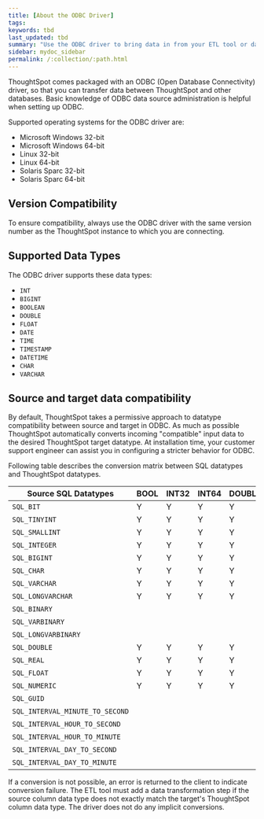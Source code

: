 ```yaml
---
title: [About the ODBC Driver]
tags:
keywords: tbd
last_updated: tbd
summary: "Use the ODBC driver to bring data in from your ETL tool or database."
sidebar: mydoc_sidebar
permalink: /:collection/:path.html
---
```

ThoughtSpot comes packaged with an ODBC (Open Database Connectivity) driver, so that you can transfer data between ThoughtSpot and other databases. Basic knowledge of ODBC data source administration is helpful when setting up ODBC.

Supported operating systems for the ODBC driver are:

-   Microsoft Windows 32-bit
-   Microsoft Windows 64-bit
-   Linux 32-bit
-   Linux 64-bit
-   Solaris Sparc 32-bit
-   Solaris Sparc 64-bit

## Version Compatibility

To ensure compatibility, always use the ODBC driver with the same version number as the ThoughtSpot instance to which you are connecting.

## Supported Data Types

The ODBC driver supports these data types:

-   `INT`
-   `BIGINT`
-   `BOOLEAN`
-   `DOUBLE`
-   `FLOAT`
-   `DATE`
-   `TIME`
-   `TIMESTAMP`
-   `DATETIME`
-   `CHAR`
-   `VARCHAR`

## Source and target data compatibility

By default, ThoughtSpot takes a permissive approach to datatype compatibility
between source and target in ODBC. As much as possible ThoughtSpot automatically
converts incoming "compatible" input data to the desired ThoughtSpot target
datatype. At installation time, your customer support engineer can assist you in
configuring a stricter behavior for ODBC.

Following table describes the conversion matrix between SQL datatypes and
ThoughtSpot datatypes.


| Source SQL Datatypes          |BOOL |INT32 |INT64 |DOUBLE |FLOAT | CHAR |DATE |TIME|DATETIME|
|-------------------------------|----|---- |---- |---- |---- | ---- |---- | ----|----|
|`SQL_BIT`                      | Y   |  Y   |  Y   |  Y    |  Y   |  Y   |     |      |        |
|`SQL_TINYINT`                  | Y   |  Y   |  Y   |  Y    |  Y   |  Y   |     |      |        |
|`SQL_SMALLINT`                 | Y   |  Y   |  Y   |  Y    |  Y   |  Y   |     |      |        |
|`SQL_INTEGER`                  | Y   |  Y   |  Y   |  Y    |  Y   |  Y   |     |      |        |
|`SQL_BIGINT`                   | Y   |  Y   |  Y   |  Y    |  Y   |  Y   |     |      |        |
|`SQL_CHAR`                     | Y   |  Y   |  Y   |  Y    |  Y   |  Y   | Y   |  Y   |   Y    |
|`SQL_VARCHAR`                  | Y   |  Y   |  Y   |  Y    |  Y   |  Y   | Y   |  Y   |   Y    |
|`SQL_LONGVARCHAR`              | Y   |  Y   |  Y   |  Y    |  Y   |  Y   | Y   |  Y   |   Y    |
|`SQL_BINARY`                   |     |      |      |       |      |  Y   |     |      |        |
|`SQL_VARBINARY`                |     |      |      |       |      |  Y   |     |      |        |
|`SQL_LONGVARBINARY`            |     |      |      |       |      |  Y   |     |      |        |
|`SQL_DOUBLE`                   | Y   |  Y   |  Y   |  Y    |  Y   |  Y   |     |      |        |
|`SQL_REAL`                     | Y   |  Y   |  Y   |  Y    |  Y   |  Y   |     |      |        |
|`SQL_FLOAT`                    | Y   |  Y   |  Y   |  Y    |  Y   |  Y   |     |      |        |
|`SQL_NUMERIC`                  | Y   |  Y   |  Y   |  Y    |  Y   |  Y   |     |      |        |
|`SQL_GUID`                     |     |      |      |       |      |  Y   |     |      |        |
|`SQL_INTERVAL_MINUTE_TO_SECOND`|     |      |      |       |      |  Y   |     |      |        |
|`SQL_INTERVAL_HOUR_TO_SECOND`  |     |      |      |       |      |  Y   |     |      |        |
|`SQL_INTERVAL_HOUR_TO_MINUTE`  |     |      |      |       |      |  Y   |     |      |        |
|`SQL_INTERVAL_DAY_TO_SECOND`   |     |      |      |       |      |  Y   |     |      |        |
|`SQL_INTERVAL_DAY_TO_MINUTE`   |     |      |      |       |      |  Y   |     |      |        |


If a conversion is not possible, an error is returned to the client to indicate
conversion failure. The ETL tool must add a data transformation step if the
source column data type does not exactly match the target's ThoughtSpot
column data type. The driver does not do any implicit conversions.
